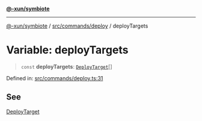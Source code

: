 [**@-xun/symbiote**](../../../../README.md)

***

[@-xun/symbiote](../../../../README.md) / [src/commands/deploy](../README.md) / deployTargets

# Variable: deployTargets

> `const` **deployTargets**: [`DeployTarget`](../enumerations/DeployTarget.md)[]

Defined in: [src/commands/deploy.ts:31](https://github.com/Xunnamius/symbiote/blob/f7710f4f934dcf5d1854513049f64b1f4706241a/src/commands/deploy.ts#L31)

## See

[DeployTarget](../enumerations/DeployTarget.md)
